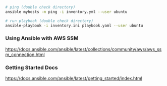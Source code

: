 ```bash
# ping (double check directory)
ansible myhosts -m ping -i inventory.yml --user ubuntu 
```

```bash
# run playbook (double check directory)
ansible-playbook -i inventory.ini playbook.yaml --user ubuntu
```

### Using Ansible with AWS SSM
https://docs.ansible.com/ansible/latest/collections/community/aws/aws_ssm_connection.html

### Getting Started Docs
https://docs.ansible.com/ansible/latest/getting_started/index.html
